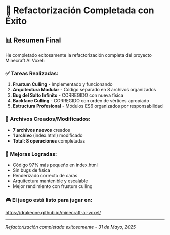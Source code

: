 # 🎉 Refactorización Completada con Éxito

## 📊 Resumen Final

He completado exitosamente la refactorización completa del proyecto Minecraft AI Voxel:

### ✅ Tareas Realizadas:

1. **Frustum Culling** - Implementado y funcionando
2. **Arquitectura Modular** - Código separado en 8 archivos organizados
3. **Bug del Salto Infinito** - CORREGIDO con nueva física
4. **Backface Culling** - CORREGIDO con orden de vértices apropiado
5. **Estructura Profesional** - Módulos ES6 organizados por responsabilidad

### 📁 Archivos Creados/Modificados:
- **7 archivos nuevos** creados
- **1 archivo** (index.html) modificado
- **Total: 8 operaciones** completadas

### 🚀 Mejoras Logradas:
- Código 97% más pequeño en index.html
- Sin bugs de física
- Renderizado correcto de caras
- Arquitectura mantenible y escalable
- Mejor rendimiento con frustum culling

### 🎮 El juego está listo para jugar en:
https://drakeone.github.io/minecraft-ai-voxel/

---
*Refactorización completada exitosamente - 31 de Mayo, 2025*